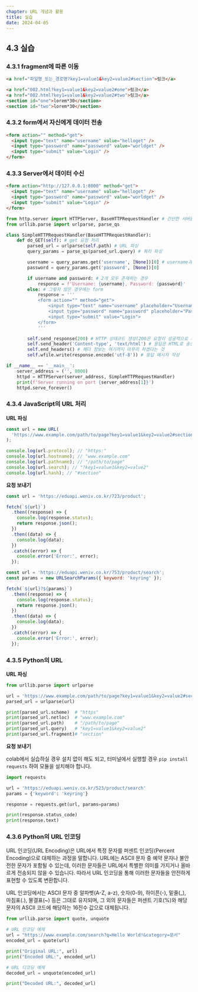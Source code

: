 ```yaml
---
chapter: URL 개념과 활용
title: 실습
date: 2024-04-05
---
```


## 4.3 실습

### 4.3.1 fragment에 따른 이동

```html
<a href="파일명_또는_경로명?key1=value1&key2=value2#section">링크</a>
```

```html
<a href="002.html?key1=value1&key2=value2#one">링크</a>
<a href="002.html?key1=value1&key2=value2#two">링크</a>
<section id="one">lorem*30</section>
<section id="two">lorem*30</section>
```

### 4.3.2 form에서 자신에게 데이터 전송

```html
<form action="" method="get">
  <input type="text" name="username" value="helloget" />
  <input type="password" name="password" value="worldget" />
  <input type="submit" value="Login" />
</form>
```

### 4.3.3 Server에서 데이터 수신

```html
<form action="http://127.0.0.1:8000" method="get">
  <input type="text" name="username" value="helloget" />
  <input type="password" name="password" value="worldget" />
  <input type="submit" value="Login" />
</form>
```

```python
from http.server import HTTPServer, BaseHTTPRequestHandler # 간단한 서버를 만들 수 있는 모듈
from urllib.parse import urlparse, parse_qs

class SimpleHTTPRequestHandler(BaseHTTPRequestHandler):
    def do_GET(self): # get 요청 처리
        parsed_url = urlparse(self.path) # URL 파싱
        query_params = parse_qs(parsed_url.query) # 쿼리 파싱

        username = query_params.get('username', [None])[0] # username과 password 값을 가져옴. 값이 없는 경우 None이 기본값.
        password = query_params.get('password', [None])[0]

        if username and password: # 2개 모두 존재하는 경우
            response = f'Username: {username}, Password: {password}'
        else: # 그렇지 않은 경우에는 form
            response = '''
            <form action="" method="get">
                <input type="text" name="username" placeholder="Username">
                <input type="password" name="password" placeholder="Password">
                <input type="submit" value="Login">
            </form>
            '''

        self.send_response(200) # HTTP 상태코드 생성(200은 요청이 성공적으로 처리되었다는 것)
        self.send_header('Content-type', 'text/html') # 응답은 HTML로 송신
        self.end_headers() # 헤더 정보는 여기까지 마무리 하겠다는 것
        self.wfile.write(response.encode('utf-8')) # 응답 메시지 작성

if __name__ == '__main__':
    server_address = ('', 8000)
    httpd = HTTPServer(server_address, SimpleHTTPRequestHandler)
    print(f'Server running on port {server_address[1]}')
    httpd.serve_forever()
```

### 4.3.4 JavaScript의 URL 처리

**URL 파싱**

```jsx
const url = new URL(
  'https://www.example.com/path/to/page?key1=value1&key2=value2#section',
);

console.log(url.protocol); // "https:"
console.log(url.hostname); // "www.example.com"
console.log(url.pathname); // "/path/to/page"
console.log(url.search); // "?key1=value1&key2=value2"
console.log(url.hash); // "#section"
```

**요청 보내기**

```jsx
const url = 'https://eduapi.weniv.co.kr/723/product';

fetch(`${url}`)
  .then((response) => {
    console.log(response.status);
    return response.json();
  })
  .then((data) => {
    console.log(data);
  })
  .catch((error) => {
    console.error('Error:', error);
  });
```

```jsx
const url = 'https://eduapi.weniv.co.kr/753/product/search';
const params = new URLSearchParams({ keyword: 'keyring' });

fetch(`${url}?${params}`)
  .then((response) => {
    console.log(response.status);
    return response.json();
  })
  .then((data) => {
    console.log(data);
  })
  .catch((error) => {
    console.error('Error:', error);
  });
```

### 4.3.5 Python의 URL

**URL 파싱**

```python
from urllib.parse import urlparse

url = 'https://www.example.com/path/to/page?key1=value1&key2=value2#section'
parsed_url = urlparse(url)

print(parsed_url.scheme)  # "https"
print(parsed_url.netloc)  # "www.example.com"
print(parsed_url.path)    # "/path/to/page"
print(parsed_url.query)   # "key1=value1&key2=value2"
print(parsed_url.fragment)# "section"
```

**요청 보내기**

colab에서 실습하실 경우 설치 없이 해도 되고, 터미널에서 실행할 경우 `pip install requests` 하여 모듈을 설치해야 합니다.

```python
import requests

url = 'https://eduapi.weniv.co.kr/523/product/search'
params = {'keyword': 'keyring'}

response = requests.get(url, params=params)

print(response.status_code)
print(response.text)
```

### 4.3.6 Python의 URL 인코딩

URL 인코딩(URL Encoding)은 URL에서 특정 문자를 퍼센트 인코딩(Percent Encoding)으로 대체하는 과정을 말합니다. URL에는 ASCII 문자 중 예약 문자나 불안전한 문자가 포함될 수 있는데, 이러한 문자들은 URL에서 특별한 의미를 가지거나 올바르게 전송되지 않을 수 있습니다. 따라서 URL 인코딩을 통해 이러한 문자들을 안전하게 표현할 수 있도록 변환합니다.

URL 인코딩에서는 ASCII 문자 중 알파벳(A-Z, a-z), 숫자(0-9), 하이픈(-), 밑줄(\_), 마침표(.), 물결표(~) 등은 그대로 유지되며, 그 외의 문자들은 퍼센트 기호(%)와 해당 문자의 ASCII 코드에 해당하는 16진수 값으로 대체됩니다.

```python
from urllib.parse import quote, unquote

# URL 인코딩 예제
url = "https://www.example.com/search?q=Hello World!&category=문서"
encoded_url = quote(url)

print("Original URL:", url)
print("Encoded URL:", encoded_url)

# URL 디코딩 예제
decoded_url = unquote(encoded_url)

print("Decoded URL:", decoded_url)
```
